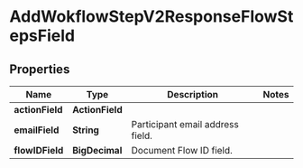 

# AddWokflowStepV2ResponseFlowStepsField


## Properties

Name | Type | Description | Notes
------------ | ------------- | ------------- | -------------
**actionField** | **ActionField** |  | 
**emailField** | **String** | Participant email address field. | 
**flowIDField** | **BigDecimal** | Document Flow ID field. | 



